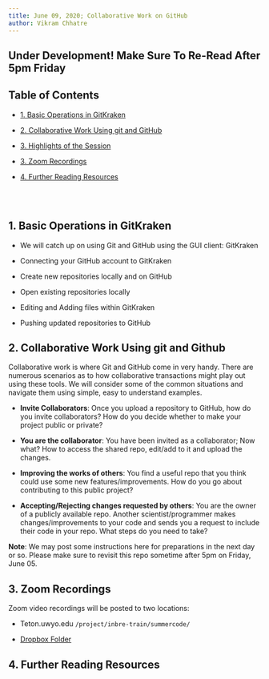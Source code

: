 ```yaml
---
title: June 09, 2020; Collaborative Work on GitHub
author: Vikram Chhatre
---
```


## Under Development! Make Sure To Re-Read After 5pm Friday


## Table of Contents

- [1. Basic Operations in GitKraken](#basic-operations-in-gitkraken)

- [2. Collaborative Work Using git and GitHub](#collaborative-work-using-git-and-github)

- [3. Highlights of the Session](#highlights-of-the-session)

- [3. Zoom Recordings](#zoom-recordings)

- [4. Further Reading Resources](#further-reading-resources)


<br><br>




## 1. Basic Operations in GitKraken


- We will catch up on using Git and GitHub using the GUI client: GitKraken

- Connecting your GitHub account to GitKraken

- Create new repositories locally and on GitHub

- Open existing repositories locally

- Editing and Adding files within GitKraken

- Pushing updated repositories to GitHub 


## 2. Collaborative Work Using git and Github

Collaborative work is where Git and GitHub come in very handy.  There are numerous scenarios as to how collaborative transactions might play out using these tools.  We will consider some of the common situations and navigate them using simple, easy to understand examples.

- **Invite Collaborators**: Once you upload a repository to GitHub, how do you invite collaborators? How do you decide whether to make your project public or private?

- **You are the collaborator**: You have been invited as a collaborator; Now what? How to access the shared repo, edit/add to it and upload the changes.

- **Improving the works of others**: You find a useful repo that you think could use some new features/improvements. How do you go about contributing to this public project?

- **Accepting/Rejecting changes requested by others**: You are the owner of a publicly available repo.  Another scientist/programmer makes changes/improvements to your code and sends you a request to include their code in your repo. What steps do you need to take?


**Note**: We may post some instructions here for preparations in the next day or so.  Please make sure to revisit this repo sometime after 5pm on Friday, June 05.


## 3. Zoom Recordings

Zoom video recordings will be posted to two locations:

- Teton.uwyo.edu ``/project/inbre-train/summercode/``

- [Dropbox Folder](https://www.dropbox.com/sh/y9qevigabrw786z/AABb8HH5N-nm_M5LfDPWjLG9a?dl=0)


## 4. Further Reading Resources






